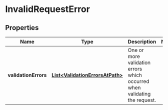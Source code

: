 

# InvalidRequestError


## Properties

Name | Type | Description | Notes
------------ | ------------- | ------------- | -------------
**validationErrors** | [**List&lt;ValidationErrorsAtPath&gt;**](ValidationErrorsAtPath.md) | One or more validation errors which occurred when validating the request. | 




